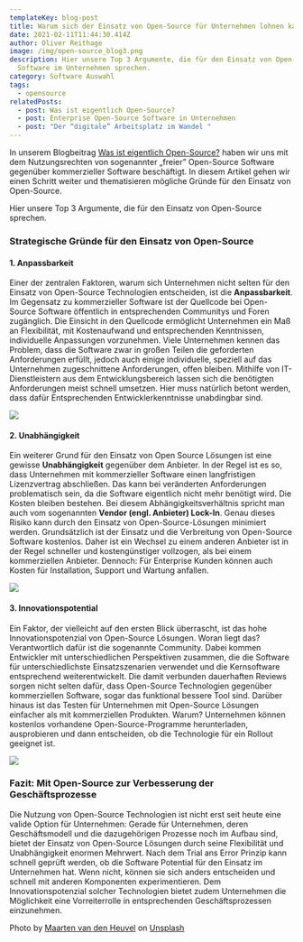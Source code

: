 ```yaml
---
templateKey: blog-post
title: Warum sich der Einsatz von Open-Source für Unternehmen lohnen kann
date: 2021-02-11T11:44:30.414Z
author: Oliver Reithage
image: /img/open-source_blog3.png
description: Hier unsere Top 3 Argumente, die für den Einsatz von Open-Source
  Software im Unternehmen sprechen.
category: Software Auswahl
tags:
  - opensource
relatedPosts:
  - post: Was ist eigentlich Open-Source?
  - post: Enterprise Open-Source Software in Unternehmen
  - post: "Der “digitale” Arbeitsplatz im Wandel "
---
```

In unserem Blogbeitrag [Was ist eigentlich Open-Source?](https://www.realexperts.de/blog/was-ist-eigentlich-open-source/) haben wir uns mit dem Nutzungsrechten von sogenannter „freier” Open-Source Software gegenüber kommerzieller Software beschäftigt. In diesem Artikel gehen wir einen Schritt weiter und thematisieren mögliche Gründe für den Einsatz von Open-Source. 

Hier unsere Top 3 Argumente, die für den Einsatz von Open-Source sprechen.

### Strategische Gründe für den Einsatz von Open-Source

#### 1. Anpassbarkeit

Einer der zentralen Faktoren, warum sich Unternehmen nicht selten für den Einsatz von Open-Source Technologien entscheiden, ist die **Anpassbarkeit**. Im Gegensatz zu kommerzieller Software ist der Quellcode bei Open-Source Software öffentlich in entsprechenden Communitys und Foren zugänglich. Die Einsicht in den Quellcode ermöglicht Unternehmen ein Maß an Flexibilität, mit Kostenaufwand und entsprechenden Kenntnissen, individuelle Anpassungen vorzunehmen. Viele Unternehmen kennen das Problem, dass die Software zwar in großen Teilen die geforderten Anforderungen erfüllt, jedoch auch einige individuelle, speziell auf das Unternehmen zugeschnittene Anforderungen, offen bleiben. Mithilfe von IT-Dienstleistern aus dem Entwicklungsbereich lassen sich die benötigten Anforderungen meist schnell umsetzen. Hier muss natürlich betont werden, dass dafür Entsprechenden Entwicklerkenntnisse unabdingbar sind.

![](/img/open-source_blog3-tabelle1.png)

#### 2. Unabhängigkeit

Ein weiterer Grund für den Einsatz von Open Source Lösungen ist eine gewisse **Unabhängigkeit** gegenüber dem Anbieter. In der Regel ist es so, dass Unternehmen mit kommerzieller Software einen langfristigen Lizenzvertrag abschließen. Das kann bei veränderten Anforderungen problematisch sein, da die Software eigentlich nicht mehr benötigt wird. Die Kosten bleiben bestehen. Bei diesem Abhängigkeitsverhältnis spricht man auch vom sogenannten **Vendor (engl. Anbieter) Lock-In**. Genau dieses Risiko kann durch den Einsatz von Open-Source-Lösungen minimiert werden. Grundsätzlich ist der Einsatz und die Verbreitung von Open-Source Software kostenlos. Daher ist ein Wechsel zu einem anderen Anbieter ist in der Regel schneller und kostengünstiger vollzogen, als bei einem kommerziellen Anbieter. Dennoch: Für Enterprise Kunden können auch Kosten für Installation, Support und Wartung anfallen.

![](/img/open-source_blog3-tabelle2.png)

#### 3. Innovationspotential

Ein Faktor, der vielleicht auf den ersten Blick überrascht, ist das hohe Innovationspotenzial von Open-Source Lösungen. Woran liegt das? Verantwortlich dafür ist die sogenannte Community. Dabei kommen Entwickler mit unterschiedlichen Perspektiven zusammen, die die Software für unterschiedlichste Einsatzszenarien verwendet und die Kernsoftware entsprechend weiterentwickelt. Die damit verbunden dauerhaften Reviews sorgen nicht selten dafür, dass Open-Source Technologien gegenüber kommerziellen Software, sogar das funktional bessere Tool sind. Darüber hinaus ist das Testen für Unternehmen mit Open-Source Lösungen einfacher als mit kommerziellen Produkten. Warum? Unternehmen können kostenlos vorhandene Open-Source-Programme herunterladen, ausprobieren und dann entscheiden, ob die Technologie für ein Rollout geeignet ist.

![](/img/open-source_blog3-tabelle3.png)

### Fazit: Mit Open-Source zur Verbesserung der Geschäftsprozesse

Die Nutzung von Open-Source Technologien ist nicht erst seit heute eine valide Option für Unternehmen: Gerade für Unternehmen, deren Geschäftsmodell und die dazugehörigen Prozesse noch im Aufbau sind, bietet der Einsatz von Open-Source Lösungen durch seine Flexibilität und Unabhängigkeit enormen Mehrwert. Nach dem Trial ans Error Prinzip kann schnell geprüft werden, ob die Software Potential für den Einsatz im Unternehmen hat. Wenn nicht, können sie sich anders entscheiden und schnell mit anderen Komponenten experimentieren. Dem Innovationspotenzial solcher Technologien bietet zudem Unternehmen die Möglichkeit eine Vorreiterrolle in entsprechenden Geschäftsprozessen einzunehmen.

Photo by [Maarten van den Heuvel](https://unsplash.com/@mvdheuvel?utm_source=unsplash&utm_medium=referral&utm_content=creditCopyText) on [Unsplash](https://unsplash.com/@mvdheuvel?utm_source=unsplash&utm_medium=referral&utm_content=creditCopyText)